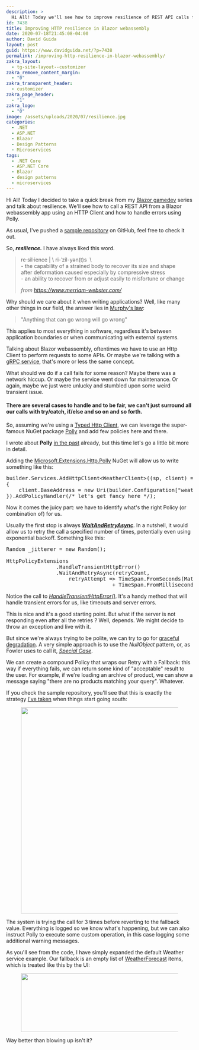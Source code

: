 ```yaml
---
description: >
  Hi All! Today we'll see how to improve resilience of REST API calls from a Blazor webassembly app using an HTTP Client using Polly.
id: 7438
title: Improving HTTP resilience in Blazor webassembly
date: 2020-07-18T21:45:08-04:00
author: David Guida
layout: post
guid: https://www.davidguida.net/?p=7438
permalink: /improving-http-resilience-in-blazor-webassembly/
zakra_layout:
  - tg-site-layout--customizer
zakra_remove_content_margin:
  - "0"
zakra_transparent_header:
  - customizer
zakra_page_header:
  - "1"
zakra_logo:
  - "0"
image: /assets/uploads/2020/07/resilience.jpg
categories:
  - .NET
  - ASP.NET
  - Blazor
  - Design Patterns
  - Microservices
tags:
  - .NET Core
  - ASP.NET Core
  - Blazor
  - design patterns
  - microservices
---
```

Hi All! Today I decided to take a quick break from my <a aria-label="undefined (opens in a new tab)" href="https://www.davidguida.net/blazor-and-2d-game-development-part-1-intro/" target="_blank" rel="noreferrer noopener">Blazor gamedev</a> series and talk about resilience. We'll see how to call a REST API from a Blazor webassembly app using an HTTP Client and how to handle errors using Polly.

As usual, I've pushed a <a aria-label="undefined (opens in a new tab)" href="https://github.com/mizrael/BlazorHttpResiliency" target="_blank" rel="noreferrer noopener">sample repository</a> on GitHub, feel free to check it out.

So, _**resilience.**_ I have always liked this word. 

<blockquote class="wp-block-quote">
  <p>
    re·​sil·​ience&nbsp;|&nbsp;\&nbsp;ri-ˈzil-yən(t)s&nbsp;&nbsp;\<br />- the capability of a strained body to recover its size and shape after&nbsp;deformation&nbsp;caused especially by compressive stress<br />- an ability to recover from or adjust easily to&nbsp;misfortune&nbsp;or change
  </p>
  
  <cite>from <a href="https://www.merriam-webster.com/">https://www.merriam-webster.com/</a></cite>
</blockquote>

Why should we care about it when writing applications? Well, like many other things in our field, the answer lies in <a aria-label="undefined (opens in a new tab)" href="https://en.wikipedia.org/wiki/Murphy%27s_law" target="_blank" rel="noreferrer noopener">Murphy's law</a>:

<blockquote class="wp-block-quote">
  <p>
    "Anything that can go wrong will go wrong"
  </p>
</blockquote>

This applies to most everything in software, regardless it's between application boundaries or when communicating with external systems.

Talking about Blazor webassembly, oftentimes we have to use an Http Client to perform requests to some APIs. Or maybe we're talking with a [gRPC service](https://www.davidguida.net/how-to-consume-dd-rest-api-over-grpc-web-blazor-part-1-the-client/), that's more or less the same concept.

What should we do if a call fails for some reason? Maybe there was a network hiccup. Or maybe the service went down for maintenance. Or again, maybe we just were unlucky and stumbled upon some weird transient issue.

#### There are several cases to handle and to be fair, we can't just surround **all** our calls with try/catch, if/else and so on and so forth.

So, assuming we're using a <a href="https://docs.microsoft.com/en-us/dotnet/architecture/microservices/implement-resilient-applications/use-httpclientfactory-to-implement-resilient-http-requests?WT.mc_id=DOP-MVP-5003878" target="_blank" rel="noreferrer noopener">Typed Http Client</a>, we can leverage the super-famous NuGet package <a aria-label="undefined (opens in a new tab)" rel="noreferrer noopener" href="https://github.com/App-vNext/Polly" target="_blank">Polly</a> and add few policies here and there.

I wrote about **Polly** <a aria-label="undefined (opens in a new tab)" href="https://www.davidguida.net/event-sourcing-in-net-core-part-4-query-models/" target="_blank" rel="noreferrer noopener">in the past</a> already, but this time let's go a little bit more in detail.

Adding the <a href="https://www.nuget.org/packages/Microsoft.Extensions.Http.Polly/" target="_blank" aria-label="undefined (opens in a new tab)" rel="noreferrer noopener">Microsoft.Extensions.Http.Polly</a> NuGet will allow us to write something like this:

<pre class="EnlighterJSRAW" data-enlighter-language="csharp" data-enlighter-theme="" data-enlighter-highlight="" data-enlighter-linenumbers="" data-enlighter-lineoffset="" data-enlighter-title="" data-enlighter-group="">builder.Services.AddHttpClient&lt;WeatherClient>((sp, client) =>
{
    client.BaseAddress = new Uri(builder.Configuration["weatherApi"]);
}).AddPolicyHandler(/* let's get fancy here */);</pre>

Now it comes the juicy part: we have to identify what's the right Policy (or combination of) for us.

Usually the first stop is always **_<a aria-label="undefined (opens in a new tab)" href="https://github.com/App-vNext/Polly#wait-and-retry" target="_blank" rel="noreferrer noopener">WaitAndRetryAsync</a>_**. In a nutshell, it would allow us to retry the call a specified number of times, potentially even using exponential backoff. Something like this:

<pre class="EnlighterJSRAW" data-enlighter-language="csharp" data-enlighter-theme="" data-enlighter-highlight="" data-enlighter-linenumbers="" data-enlighter-lineoffset="" data-enlighter-title="" data-enlighter-group="">Random _jitterer = new Random();

HttpPolicyExtensions
                .HandleTransientHttpError()
                .WaitAndRetryAsync(retryCount,
                    retryAttempt => TimeSpan.FromSeconds(Math.Pow(2, retryAttempt))
                                  + TimeSpan.FromMilliseconds(_jitterer.Next(0, 100) );</pre>

Notice the call to _<a aria-label="undefined (opens in a new tab)" href="https://github.com/App-vNext/Polly.Extensions.Http/blob/master/src/Polly.Extensions.Http/HttpPolicyExtensions.cs" target="_blank" rel="noreferrer noopener">HandleTransientHttpError()</a>_. It's a handy method that will handle transient errors for us, like timeouts and server errors. 

This is nice and it's a good starting point. But what if the server is not responding even after all the retries ? Well, depends. We might decide to throw an exception and live with it.

But since we're always trying to be polite, we can try to go for <a aria-label="undefined (opens in a new tab)" href="https://developer.mozilla.org/en-US/docs/Glossary/Graceful_degradation" target="_blank" rel="noreferrer noopener">graceful degradation</a>. A very simple approach is to use the _NullObject_ pattern, or, as Fowler uses to call it, <a aria-label="undefined (opens in a new tab)" href="https://www.martinfowler.com/eaaCatalog/specialCase.html" target="_blank" rel="noreferrer noopener"><em>Special Case</em></a>.

We can create a compound Policy that wraps our Retry with a Fallback: this way if everything fails, we can return some kind of "acceptable" result to the user. For example, if we're loading an archive of product, we can show a message saying "there are no products matching your query". Whatever.

If you check the sample repository, you'll see that this is exactly the strategy <a aria-label="undefined (opens in a new tab)" href="https://github.com/mizrael/BlazorHttpResiliency/blob/master/BlazorHttpResiliency.Client/HttpClientPolicies.cs" target="_blank" rel="noreferrer noopener">I've taken</a> when things start going south:<figure class="wp-block-image size-large">

[<img loading="lazy" width="651" height="555" src="/assets/uploads/2020/07/Screenshot-2020-07-18-at-13.54.24.png?resize=651%2C555&#038;ssl=1" alt="" class="wp-image-7447" srcset="/assets/uploads/2020/07/Screenshot-2020-07-18-at-13.54.24.png?w=651&ssl=1 651w, /assets/uploads/2020/07/Screenshot-2020-07-18-at-13.54.24.png?resize=300%2C256&ssl=1 300w" sizes="(max-width: 651px) 100vw, 651px" data-recalc-dims="1" />](/assets/uploads/2020/07/Screenshot-2020-07-18-at-13.54.24.png?ssl=1)</figure> 

The system is trying the call for 3 times before reverting to the fallback value. Everything is logged so we know what's happening, but we can also instruct Polly to execute some custom operation, in this case logging some additional warning messages.

As you'll see from the code, I have simply expanded the default Weather service example. Our fallback is an empty list of <a aria-label="undefined (opens in a new tab)" href="https://github.com/mizrael/BlazorHttpResiliency/blob/master/BlazorHttpResiliency.Client/WeatherForecast.cs" target="_blank" rel="noreferrer noopener">WeatherForecast</a> items, which is treated like this by the UI:<figure class="wp-block-image size-large">

[<img loading="lazy" width="524" height="158" src="/assets/uploads/2020/07/Screenshot-2020-07-18-at-13.55.12.png?resize=524%2C158&#038;ssl=1" alt="" class="wp-image-7448" srcset="/assets/uploads/2020/07/Screenshot-2020-07-18-at-13.55.12.png?w=524&ssl=1 524w, /assets/uploads/2020/07/Screenshot-2020-07-18-at-13.55.12.png?resize=300%2C90&ssl=1 300w" sizes="(max-width: 524px) 100vw, 524px" data-recalc-dims="1" />](/assets/uploads/2020/07/Screenshot-2020-07-18-at-13.55.12.png?ssl=1)</figure> 

Way better than blowing up isn't it?

<div class="post-details-footer-widgets">
</div>